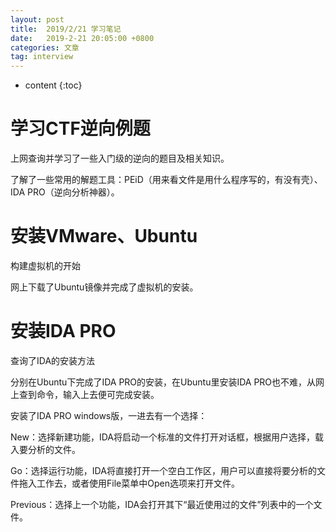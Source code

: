 ```yaml
---
layout: post
title:  2019/2/21 学习笔记
date:   2019-2-21 20:05:00 +0800
categories: 文章
tag: interview
---
```


* content
{:toc}

学习CTF逆向例题
====================================
上网查询并学习了一些入门级的逆向的题目及相关知识。

了解了一些常用的解题工具：PEiD（用来看文件是用什么程序写的，有没有壳）、IDA PRO（逆向分析神器）。

安装VMware、Ubuntu
====================================
构建虚拟机的开始

网上下载了Ubuntu镜像并完成了虚拟机的安装。

安装IDA PRO
====================================
查询了IDA的安装方法

分别在Ubuntu下完成了IDA PRO的安装，在Ubuntu里安装IDA PRO也不难，从网上查到命令，输入上去便可完成安装。

安装了IDA PRO windows版，一进去有一个选择：

New：选择新建功能，IDA将启动一个标准的文件打开对话框，根据用户选择，载入要分析的文件。

Go：选择运行功能，IDA将直接打开一个空白工作区，用户可以直接将要分析的文件拖入工作去，或者使用File菜单中Open选项来打开文件。

Previous：选择上一个功能，IDA会打开其下“最近使用过的文件”列表中的一个文件。
